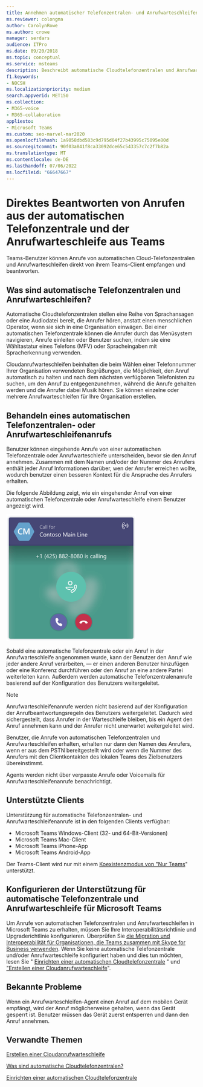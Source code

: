 ```yaml
---
title: Annehmen automatischer Telefonzentralen- und Anrufwarteschleifenanrufe
ms.reviewer: colongma
author: CarolynRowe
ms.author: crowe
manager: serdars
audience: ITPro
ms.date: 09/20/2018
ms.topic: conceptual
ms.service: msteams
description: Beschreibt automatische Cloudtelefonzentralen und Anrufwarteschleifen und erläutert, wie Sie diese Anrufe in Teams annehmen können.
f1.keywords:
- NOCSH
ms.localizationpriority: medium
search.appverid: MET150
ms.collection:
- M365-voice
- M365-collaboration
appliesto:
- Microsoft Teams
ms.custom: seo-marvel-mar2020
ms.openlocfilehash: 1a9058dbd583c9d795d04f27b43995c75095e80d
ms.sourcegitcommit: 90f03a841f8ca33092dce65c543357c7c2f7b82a
ms.translationtype: MT
ms.contentlocale: de-DE
ms.lasthandoff: 07/06/2022
ms.locfileid: "66647667"
---
```

# <a name="answer-auto-attendant-and-call-queue-calls-directly-from-teams"></a>Direktes Beantworten von Anrufen aus der automatischen Telefonzentrale und der Anrufwarteschleife aus Teams

Teams-Benutzer können Anrufe von automatischen Cloud-Telefonzentralen und Anrufwarteschleifen direkt von ihrem Teams-Client empfangen und beantworten.

## <a name="what-are-auto-attendants-and-call-queues"></a>Was sind automatische Telefonzentralen und Anrufwarteschleifen?

Automatische Cloudtelefonzentralen stellen eine Reihe von Sprachansagen oder eine Audiodatei bereit, die Anrufer hören, anstatt einen menschlichen Operator, wenn sie sich in eine Organisation einwägen. Bei einer automatischen Telefonzentrale können die Anrufer durch das Menüsystem navigieren, Anrufe einleiten oder Benutzer suchen, indem sie eine Wähltastatur eines Telefons (MFV) oder Spracheingaben mit Spracherkennung verwenden.

Cloudanrufwarteschleifen beinhalten die beim Wählen einer Telefonnummer Ihrer Organisation verwendeten Begrüßungen, die Möglichkeit, den Anruf automatisch zu halten und nach dem nächsten verfügbaren Telefonisten zu suchen, um den Anruf zu entgegenzunehmen, während die Anrufe gehalten werden und die Anrufer dabei Musik hören. Sie können einzelne oder mehrere Anrufwarteschleifen für Ihre Organisation erstellen.

## <a name="handling-an-auto-attendant-or-call-queue-call"></a>Behandeln eines automatischen Telefonzentralen- oder Anrufwarteschleifenanrufs

Benutzer können eingehende Anrufe von einer automatischen Telefonzentrale oder Anrufwarteschleife unterscheiden, bevor sie den Anruf annehmen. Zusammen mit dem Namen und/oder der Nummer des Anrufers enthält jeder Anruf Informationen darüber, wen der Anrufer erreichen wollte, wodurch benutzer einen besseren Kontext für die Ansprache des Anrufers erhalten.

Die folgende Abbildung zeigt, wie ein eingehender Anruf von einer automatischen Telefonzentrale oder Anrufwarteschleife einem Benutzer angezeigt wird.

![Screenshot einer Benachrichtigung über einen eingehenden Anruf.](media/answer-auto-attendant-and-call-queue-calls-image1.png)

Sobald eine automatische Telefonzentrale oder ein Anruf in der Anrufwarteschleife angenommen wurde, kann der Benutzer den Anruf wie jeder andere Anruf verarbeiten, &#x2014; er einen anderen Benutzer hinzufügen oder eine Konferenz durchführen oder den Anruf an eine andere Partei weiterleiten kann. Außerdem werden automatische Telefonzentralenanrufe basierend auf der Konfiguration des Benutzers weitergeleitet.

> [!NOTE] 
> Anrufwarteschleifenanrufe werden nicht basierend auf der Konfiguration der Anrufbeantwortungsregeln des Benutzers weitergeleitet. Dadurch wird sichergestellt, dass Anrufer in der Warteschleife bleiben, bis ein Agent den Anruf annehmen kann und der Anrufer nicht unerwartet weitergeleitet wird.
>
> Benutzer, die Anrufe von automatischen Telefonzentralen und Anrufwarteschleifen erhalten, erhalten nur dann den Namen des Anrufers, wenn er aus dem PSTN bereitgestellt wird oder wenn die Nummer des Anrufers mit den Clientkontakten des lokalen Teams des Zielbenutzers übereinstimmt.
>
> Agents werden nicht über verpasste Anrufe oder Voicemails für Anrufwarteschleifenanrufe benachrichtigt.

## <a name="supported-clients"></a>Unterstützte Clients

Unterstützung für automatische Telefonzentralen- und Anrufwarteschleifenanrufe ist in den folgenden Clients verfügbar:

-    Microsoft Teams Windows-Client (32- und 64-Bit-Versionen)
-    Microsoft Teams Mac-Client
-    Microsoft Teams iPhone-App
-    Microsoft Teams Android-App

Der Teams-Client wird nur mit einem [Koexistenzmodus von "Nur Teams](/microsoftteams/setting-your-coexistence-and-upgrade-settings)" unterstützt.

## <a name="configure-auto-attendant-and-call-queue-support-for-microsoft-teams"></a>Konfigurieren der Unterstützung für automatische Telefonzentrale und Anrufwarteschleife für Microsoft Teams

Um Anrufe von automatischen Telefonzentralen und Anrufwarteschleifen in Microsoft Teams zu erhalten, müssen Sie Ihre Interoperabilitätsrichtlinie und Upgraderichtlinie konfigurieren. Überprüfen Sie [die Migration und Interoperabilität für Organisationen, die Teams zusammen mit Skype for Business verwenden](migration-interop-guidance-for-teams-with-skype.md). Wenn Sie keine automatische Telefonzentrale und/oder Anrufwarteschleife konfiguriert haben und dies tun möchten, lesen Sie " [Einrichten einer automatischen Cloudtelefonzentrale](create-a-phone-system-auto-attendant.md) " und ["Erstellen einer Cloudanrufwarteschleife](create-a-phone-system-call-queue.md)".

## <a name="known-issues"></a>Bekannte Probleme

Wenn ein Anrufwarteschleifen-Agent einen Anruf auf dem mobilen Gerät empfängt, wird der Anruf möglicherweise gehalten, wenn das Gerät gesperrt ist. Benutzer müssen das Gerät zuerst entsperren und dann den Anruf annehmen.


## <a name="related-topics"></a>Verwandte Themen

[Erstellen einer Cloudanrufwarteschleife](create-a-phone-system-call-queue.md)

[Was sind automatische Cloudtelefonzentralen?](what-are-phone-system-auto-attendants.md)

[Einrichten einer automatischen Cloudtelefonzentrale](create-a-phone-system-auto-attendant.md)

